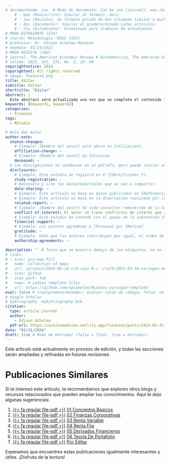 ```yaml
---
# documentmode: jou  # Modo de documento: Can be jou (journal), man (manuscript), stu (student), or doc (document)
    # - man (Manuscrito): Similar al formato .docx
    # - jou (Revista): Un formato pulido de dos columnas similar a muchas revistas APA.
    # - doc (Documento): Similar al predeterminado LaTex artículos.
    # - stu (Estudiante): Formateado para trabajos de estudiantes
# MODO ESTUDIANTE (STU)
# course: Metodología (EDUC 5101)
# professor: Dr. Edison Achalma Mendoza
# duedate: 01/23/2022
# MODO REVISTA (JOU)
# journal: The American Economic Review # Econometrica, The American Economic Review, Revista de Economía, Revista de la CEPAL
# volume: 2025, Vol. 131, No. 2, 10--60
copyrightnotice: 2024
copyrightext: All rights reserved
# image: featured.png
title: Editar
subtitle: Editar
shorttitle: "Editar"
abstract: |
  Este abstract será actualizado una vez que se complete el contenido final del artículo.
keywords: [keyword1, keyword2]
categories:
  - Finanzas
tags:
  - RStudio

# Nota del Autor
author-note:
  status-changes: 
    # Ejemplo: [Nombre del autor] está ahora en [afiliación].
    affiliation-change: ~
    # Ejemplo: [Nombre del autor] ha fallecido.
    deceased: ~
  # Las divulgaciones se condensan en un párrafo, pero puede iniciar un campo con dos saltos de línea para separarlas: \n\nNew 
  disclosures:
    # Ejemplo: Este estudio se registró en X (Identificador Y).
    study-registration: ~
    # Reconozca y cite los datos/materiales que se van a compartir.
    data-sharing: ~
    # Ejemplo: Este artículo se basa en datos publicados en [Referencia].
    # Ejemplo: Este artículo se basa en la disertación realizada por [cita].
    related-report: ~
    # Ejemplo: [Nombre del autor] ha sido consultor remunerado de la Corporación X, que ha financiado este estudio.
    conflict-of-interest: El autor no tiene conflictos de interés que revelar.
    # Ejemplo: Este estudio ha contado con el apoyo de la subvención [Número de subvención] de [Fuente de financiación].
    financial-support: ~
    # Ejemplo: Los autores agradecen a [Persona] por [Motivo].
    gratitude: ~
    # Ejemplo. Dado que los autores contribuyen por igual, el orden de autoría se determinó mediante el lanzamiento de una moneda al aire.
    authorship-agreements: ~

description: '' # Texto que se muestra debajo de las etiquetas, no en la página del listado
# links:
# - icon: pin-map-fill
#   name: Collection of maps
#   url: /project/2024-06-16-ccd-sips #./../talk/2021-03-16-xaringan-deploy-demo/
# - icon: github
#   icon_pack: fab
#   name: R-Ladies template files
#   url: https://github.com/spcanelon/RLadies-xaringan-template
eval: false # true(predeterminado): evaluar celda de código, false: no evaluar la celda de código
# Google Scholar
# bibliography: mybibliography.bib
citation:
  type: article-journal
  author:
    - Edison Achalma
  pdf-url: https://achalmaedison.netlify.app/finanzas/posts/2024-03-31-por-editar/index.pdf
date: "03/31/2024"
draft: true # Modo de borrador (false = final, true = borrador)
---
```










Este artículo está actualmente en proceso de edición, y todas las secciones serán ampliadas y refinadas en futuras revisiones.


# Publicaciones Similares

Si te interesó este artículo, te recomendamos que explores otros blogs y recursos relacionados que pueden ampliar tus conocimientos. Aquí te dejo algunas sugerencias:


1. [{{< fa regular file-pdf >}}](https://achalmaedison.netlify.app/finanzas/posts/2022-08-01-01-conceptos-basicos/index.pdf) [01 Conceptos Basicos](https://achalmaedison.netlify.app/finanzas/posts/2022-08-01-01-conceptos-basicos)
2. [{{< fa regular file-pdf >}}](https://achalmaedison.netlify.app/finanzas/posts/2022-08-08-02-finanzas-corporativas/index.pdf) [02 Finanzas Corporativas](https://achalmaedison.netlify.app/finanzas/posts/2022-08-08-02-finanzas-corporativas)
3. [{{< fa regular file-pdf >}}](https://achalmaedison.netlify.app/finanzas/posts/2022-08-15-03-renta-variable/index.pdf) [03 Renta Variable](https://achalmaedison.netlify.app/finanzas/posts/2022-08-15-03-renta-variable)
4. [{{< fa regular file-pdf >}}](https://achalmaedison.netlify.app/finanzas/posts/2022-08-22-04-renta-fija/index.pdf) [04 Renta Fija](https://achalmaedison.netlify.app/finanzas/posts/2022-08-22-04-renta-fija)
5. [{{< fa regular file-pdf >}}](https://achalmaedison.netlify.app/finanzas/posts/2022-08-29-05-derivados-financieros/index.pdf) [05 Derivados Financieros](https://achalmaedison.netlify.app/finanzas/posts/2022-08-29-05-derivados-financieros)
6. [{{< fa regular file-pdf >}}](https://achalmaedison.netlify.app/finanzas/posts/2022-09-05-06-teoria-de-portafolio/index.pdf) [06 Teoria De Portafolio](https://achalmaedison.netlify.app/finanzas/posts/2022-09-05-06-teoria-de-portafolio)
7. [{{< fa regular file-pdf >}}](https://achalmaedison.netlify.app/finanzas/posts/2024-03-31-por-editar/index.pdf) [Por Editar](https://achalmaedison.netlify.app/finanzas/posts/2024-03-31-por-editar)


Esperamos que encuentres estas publicaciones igualmente interesantes y útiles. ¡Disfruta de la lectura!

